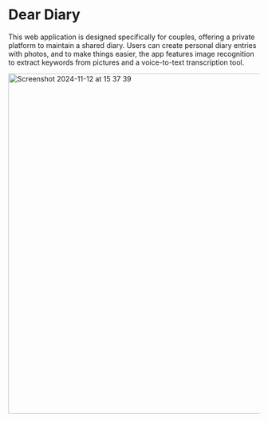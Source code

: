 # Dear Diary

This web application is designed specifically for couples, offering a private platform to maintain a shared diary. Users can create personal diary entries with photos, and to make things easier, the app features image recognition to extract keywords from pictures and a voice-to-text transcription tool.

<img width="681" alt="Screenshot 2024-11-12 at 15 37 39" src="https://github.com/user-attachments/assets/3730ff6b-2005-4f3d-8db1-e02deeec988d">
